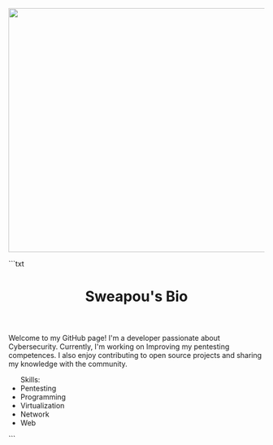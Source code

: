 <p align="center">
    <img src="https://wallpaperaccess.com/full/8351171.gif" width="720" height="480"></img>
</p>
```txt
	<!DOCTYPE html>
	<html>
	<head>
		<meta charset="utf-8">
	</head>
	<body>
		<header>
			<h1>Sweapou's Bio</h1>
		</header>
		<main>
			<p>Welcome to my GitHub page! I'm a developer passionate about Cybersecurity. Currently, I'm working on Improving my pentesting competences. I also enjoy contributing to open source projects and sharing my knowledge with the community.</p>
			<ul>Skills:
		    <li>Pentesting</li>
		    <li>Programming</li>
		    <li>Virtualization</li>
		    <li>Network</li>
		    <li>Web</li>
		</main>
	</body>
	</html>
```
